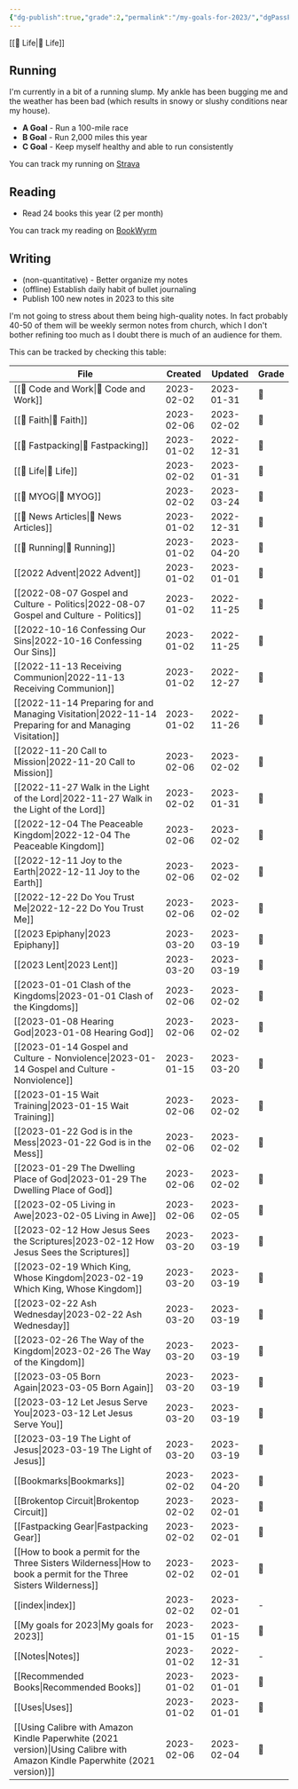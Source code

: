 ```yaml
---
{"dg-publish":true,"grade":2,"permalink":"/my-goals-for-2023/","dgPassFrontmatter":true}
---
```



[[📘 Life\|📘 Life]]

## Running

I'm currently in a bit of a running slump. My ankle has been bugging me and the weather has been bad (which results in snowy or slushy conditions near my house).

* **A Goal** - Run a 100-mile race
* **B Goal** - Run 2,000 miles this year
* **C Goal** - Keep myself healthy and able to run consistently

You can track my running on [Strava](https://www.strava.com/athletes/aaronjamesyoung)

## Reading

* Read 24 books this year (2 per month)

You can track my reading on [BookWyrm](https://bookwyrm.ajy.co/user/aaronjamesyoung)

## Writing

* (non-quantitative) - Better organize my notes
* (offline) Establish daily habit of bullet journaling
* Publish 100 new notes in 2023 to this site

I'm not going to stress about them being high-quality notes. In fact probably 40-50 of them will be weekly sermon notes from church, which I don't bother refining too much as I doubt there is much of an audience for them.

This can be tracked by checking this table:

| File                                                                                                                          | Created    | Updated    | Grade |
| ----------------------------------------------------------------------------------------------------------------------------- | ---------- | ---------- | ----- |
| [[📘 Code and Work\|📘 Code and Work]]                                                                                     | 2023-02-02 | 2023-01-31 | 🥈    |
| [[📘 Faith\|📘 Faith]]                                                                                                     | 2023-02-06 | 2023-02-02 | 🥈    |
| [[📘 Fastpacking\|📘 Fastpacking]]                                                                                         | 2023-01-02 | 2022-12-31 | 🥇    |
| [[📘 Life\|📘 Life]]                                                                                                       | 2023-02-02 | 2023-01-31 | 🥈    |
| [[📘 MYOG\|📘 MYOG]]                                                                                                       | 2023-02-02 | 2023-03-24 | 🥈    |
| [[📘 News Articles\|📘 News Articles]]                                                                                     | 2023-01-02 | 2022-12-31 | 🥈    |
| [[📘 Running\|📘 Running]]                                                                                                 | 2023-01-02 | 2023-04-20 | 🥈    |
| [[2022 Advent\|2022 Advent]]                                                                                               | 2023-01-02 | 2023-01-01 | 🥉    |
| [[2022-08-07 Gospel and Culture - Politics\|2022-08-07 Gospel and Culture - Politics]]                                     | 2023-01-02 | 2022-11-25 | 🥈    |
| [[2022-10-16 Confessing Our Sins\|2022-10-16 Confessing Our Sins]]                                                         | 2023-01-02 | 2022-11-25 | 🥉    |
| [[2022-11-13 Receiving Communion\|2022-11-13 Receiving Communion]]                                                         | 2023-01-02 | 2022-12-27 | 🥈    |
| [[2022-11-14 Preparing for and Managing Visitation\|2022-11-14 Preparing for and Managing Visitation]]                     | 2023-01-02 | 2022-11-26 | 🥈    |
| [[2022-11-20 Call to Mission\|2022-11-20 Call to Mission]]                                                                 | 2023-02-06 | 2023-02-02 | 🥈    |
| [[2022-11-27 Walk in the Light of the Lord\|2022-11-27 Walk in the Light of the Lord]]                                     | 2023-02-02 | 2023-01-31 | 🥈    |
| [[2022-12-04 The Peaceable Kingdom\|2022-12-04 The Peaceable Kingdom]]                                                     | 2023-02-06 | 2023-02-02 | 🥉    |
| [[2022-12-11 Joy to the Earth\|2022-12-11 Joy to the Earth]]                                                               | 2023-02-06 | 2023-02-02 | 🥉    |
| [[2022-12-22 Do You Trust Me\|2022-12-22 Do You Trust Me]]                                                                 | 2023-02-06 | 2023-02-02 | 🥉    |
| [[2023 Epiphany\|2023 Epiphany]]                                                                                           | 2023-03-20 | 2023-03-19 | 🥉    |
| [[2023 Lent\|2023 Lent]]                                                                                                   | 2023-03-20 | 2023-03-19 | 🥉    |
| [[2023-01-01 Clash of the Kingdoms\|2023-01-01 Clash of the Kingdoms]]                                                     | 2023-02-06 | 2023-02-02 | 🥉    |
| [[2023-01-08 Hearing God\|2023-01-08 Hearing God]]                                                                         | 2023-02-06 | 2023-02-02 | 🥉    |
| [[2023-01-14 Gospel and Culture - Nonviolence\|2023-01-14 Gospel and Culture - Nonviolence]]                               | 2023-01-15 | 2023-03-20 | 🥈    |
| [[2023-01-15 Wait Training\|2023-01-15 Wait Training]]                                                                     | 2023-02-06 | 2023-02-02 | 🥉    |
| [[2023-01-22 God is in the Mess\|2023-01-22 God is in the Mess]]                                                           | 2023-02-06 | 2023-02-02 | 🥉    |
| [[2023-01-29 The Dwelling Place of God\|2023-01-29 The Dwelling Place of God]]                                             | 2023-02-06 | 2023-02-02 | 🥉    |
| [[2023-02-05 Living in Awe\|2023-02-05 Living in Awe]]                                                                     | 2023-02-06 | 2023-02-05 | 🥉    |
| [[2023-02-12 How Jesus Sees the Scriptures\|2023-02-12 How Jesus Sees the Scriptures]]                                     | 2023-03-20 | 2023-03-19 | 🥉    |
| [[2023-02-19 Which King, Whose Kingdom\|2023-02-19 Which King, Whose Kingdom]]                                             | 2023-03-20 | 2023-03-19 | 🥉    |
| [[2023-02-22 Ash Wednesday\|2023-02-22 Ash Wednesday]]                                                                     | 2023-03-20 | 2023-03-19 | 🥉    |
| [[2023-02-26 The Way of the Kingdom\|2023-02-26 The Way of the Kingdom]]                                                   | 2023-03-20 | 2023-03-19 | 🥉    |
| [[2023-03-05 Born Again\|2023-03-05 Born Again]]                                                                           | 2023-03-20 | 2023-03-19 | 🥉    |
| [[2023-03-12 Let Jesus Serve You\|2023-03-12 Let Jesus Serve You]]                                                         | 2023-03-20 | 2023-03-19 | 🥉    |
| [[2023-03-19 The Light of Jesus\|2023-03-19 The Light of Jesus]]                                                           | 2023-03-20 | 2023-03-19 | 🥉    |
| [[Bookmarks\|Bookmarks]]                                                                                                   | 2023-02-02 | 2023-04-20 | 🥉    |
| [[Brokentop Circuit\|Brokentop Circuit]]                                                                                   | 2023-02-02 | 2023-02-01 | 🥇    |
| [[Fastpacking Gear\|Fastpacking Gear]]                                                                                     | 2023-02-02 | 2023-02-01 | 🥈    |
| [[How to book a permit for the Three Sisters Wilderness\|How to book a permit for the Three Sisters Wilderness]]           | 2023-02-02 | 2023-02-01 | 🥇    |
| [[index\|index]]                                                                                                           | 2023-02-02 | 2023-02-01 | \-    |
| [[My goals for 2023\|My goals for 2023]]                                                                                   | 2023-01-15 | 2023-01-15 | 🥈    |
| [[Notes\|Notes]]                                                                                                           | 2023-01-02 | 2022-12-31 | \-    |
| [[Recommended Books\|Recommended Books]]                                                                                   | 2023-01-02 | 2023-01-01 | 🥈    |
| [[Uses\|Uses]]                                                                                                             | 2023-01-02 | 2023-01-01 | 🥇    |
| [[Using Calibre with Amazon Kindle Paperwhite (2021 version)\|Using Calibre with Amazon Kindle Paperwhite (2021 version)]] | 2023-02-06 | 2023-02-04 | 🥇    |

